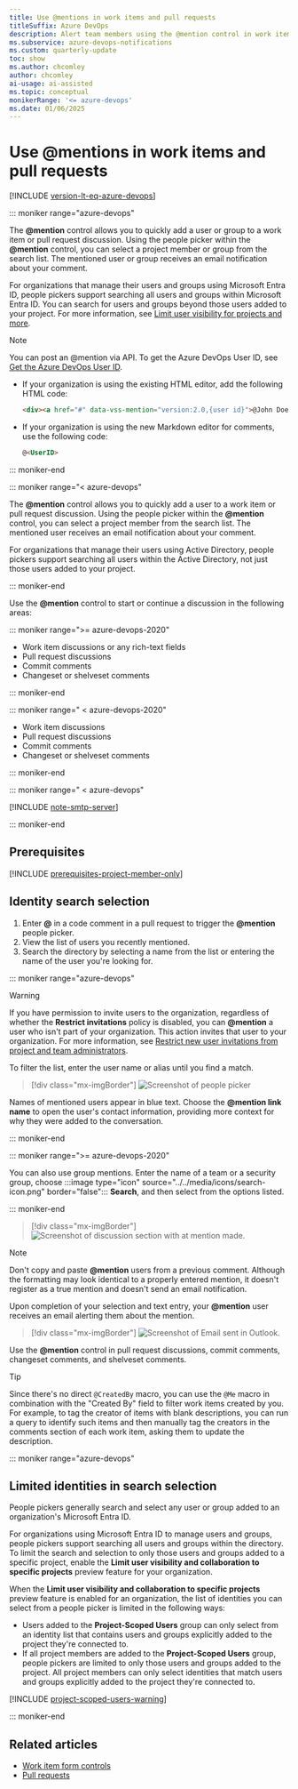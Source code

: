 ```yaml
---
title: Use @mentions in work items and pull requests 
titleSuffix: Azure DevOps 
description: Alert team members using the @mention control in work items and pull requests. 
ms.subservice: azure-devops-notifications
ms.custom: quarterly-update
toc: show
ms.author: chcomley
author: chcomley
ai-usage: ai-assisted
ms.topic: conceptual
monikerRange: '<= azure-devops'
ms.date: 01/06/2025
---
```

 
# Use @mentions in work items and pull requests

[!INCLUDE [version-lt-eq-azure-devops](../../includes/version-lt-eq-azure-devops.md)]

::: moniker range="azure-devops"

The **@mention** control allows you to quickly add a user or group to a work item or pull request discussion. Using the people picker within the **@mention** control, you can select a project member or group from the search list. The mentioned user or group receives an email notification about your comment.

For organizations that manage their users and groups using Microsoft Entra ID, people pickers support searching all users and groups within Microsoft Entra ID. You can search for users and groups beyond those users added to your project. For more information, see [Limit user visibility for projects and more](../../user-guide/manage-organization-collection.md#limit-user-visibility-for-projects-and-more).

> [!NOTE]
> You can post an @mention via API. To get the Azure DevOps User ID, see [Get the Azure DevOps User ID](/rest/api/azure/devops/graph/users/get?&preserve-view=true/view=azure-devops-rest-6.0).
>
> - If your organization is using the existing HTML editor, add the following HTML code:
>   ```html
>   <div><a href="#" data-vss-mention="version:2.0,{user id}">@John Doe</a> Testing mentioning</div>
>   ```
> - If your organization is using the new Markdown editor for comments, use the following code:
>   ```markdown
>   @<UserID>
>   ```

::: moniker-end

::: moniker range="< azure-devops"

The **@mention** control allows you to quickly add a user to a work item or pull request discussion. Using the people picker within the **@mention** control, you can select a project member from the search list. The mentioned user receives an email notification about your comment.

For organizations that manage their users using Active Directory, people pickers support searching all users within the Active Directory, not just those users added to your project. 

::: moniker-end

Use the **@mention** control to start or continue a discussion in the following areas:

::: moniker range=">= azure-devops-2020"

- Work item discussions or any rich-text fields
- Pull request discussions
- Commit comments
- Changeset or shelveset comments

::: moniker-end

::: moniker range=" < azure-devops-2020"

- Work item discussions
- Pull request discussions
- Commit comments
- Changeset or shelveset comments

::: moniker-end

<a id="mention-person-id">  </a>

::: moniker range=" < azure-devops"

[!INCLUDE [note-smtp-server](includes/note-smtp-server.md)]

::: moniker-end

## Prerequisites

[!INCLUDE [prerequisites-project-member-only](../../includes/prerequisites-project-member-only.md)]

## Identity search selection

1. Enter **@** in a code comment in a pull request to trigger the **@mention** people picker.
2. View the list of users you recently mentioned.
3. Search the directory by selecting a name from the list or entering the name of the user you're looking for.

::: moniker range="azure-devops"

> [!WARNING]
> If you have permission to invite users to the organization, regardless of whether the **Restrict invitations** policy is disabled, you can **@mention** a user who isn't part of your organization. This action invites that user to your organization. For more information, see [Restrict new user invitations from project and team administrators](../../organizations/security/restrict-invitations.md).

To filter the list, enter the user name or alias until you find a match.

> [!div class="mx-imgBorder"]
> ![Screenshot of people picker](media/at-mention/identity-selector.png)

Names of mentioned users appear in blue text. Choose the **@mention link name** to open the user's contact information, providing more context for why they were added to the conversation.

::: moniker-end

::: moniker range=">= azure-devops-2020"

You can also use group mentions. Enter the name of a team or a security group, choose :::image type="icon" source="../../media/icons/search-icon.png" border="false"::: **Search**, and then select from the options listed.

::: moniker-end

> [!div class="mx-imgBorder"]
> ![Screenshot of discussion section with at mention made.](media/at-mention/at-mention-discussion.png)

> [!NOTE]
> Don't copy and paste **@mention** users from a previous comment. Although the formatting may look identical to a properly entered mention, it doesn't register as a true mention and doesn't send an email notification.

Upon completion of your selection and text entry, your **@mention** user receives an email alerting them about the mention.

> [!div class="mx-imgBorder"]
> ![Screenshot of Email sent in Outlook.](media/at-mention/at-mention-work-item.png)

Use the **@mention** control in pull request discussions, commit comments, changeset comments, and shelveset comments.

> [!TIP]
> Since there's no direct `@CreatedBy` macro, you can use the `@Me` macro in combination with the "Created By" field to filter work items created by you. For example, to tag the creator of items with blank descriptions, you can run a query to identify such items and then manually tag the creators in the comments section of each work item, asking them to update the description.

::: moniker range="azure-devops"

## Limited identities in search selection  

People pickers generally search and select any user or group added to an organization's Microsoft Entra ID.

For organizations using Microsoft Entra ID to manage users and groups, people pickers support searching all users and groups within the directory. To limit the search and selection to only those users and groups added to a specific project, enable the **Limit user visibility and collaboration to specific projects** preview feature for your organization.

When the **Limit user visibility and collaboration to specific projects** preview feature is enabled for an organization, the list of identities you can select from a people picker is limited in the following ways:

- Users added to the **Project-Scoped Users** group can only select from an identity list that contains users and groups explicitly added to the project they're connected to.
- If all project members are added to the **Project-Scoped Users** group, people pickers are limited to only those users and groups added to the project. All project members can only select identities that match users and groups explicitly added to the project they're connected to.

[!INCLUDE [project-scoped-users-warning](../../includes/project-scoped-users-warning.md)]

::: moniker-end

## Related articles

- [Work item form controls](../../boards/work-items/about-work-items.md#work-item-form-controls)  
- [Pull requests](../../repos/git/pull-requests.md)

